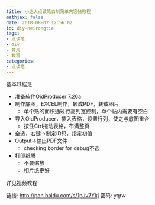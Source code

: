 ```yaml
---
title: 小达人点读笔自制简单内容帖教程
mathjax: false
date: 2018-08-07 12:56:02
id: diy-neirongtie
tags:
- 点读笔
- diy
- 育儿
- 教程
categories:
- 点读笔
---
```


基本过程是

- 准备软件OidProducer 7.26a
- 制作底图，EXCEL制作，转成PDF，转成图片
  - 单个贴的面积通过行高列宽控制，单个帖内需要有空白
- 导入OidProducer，插入表格，设置行列，使之与底图重合
  - 按住Ctrl拖动表格，布满整页
- 全选，右键->制定ID码，指定初值
- Output->输出PDF文件
  - checking border for debug不选
- 打印纸质
  - 不要缩放
  - 相片纸更好

详见视频教程

链接: http://pan.baidu.com/s/1pJv7Ykj    密码: yqrw 